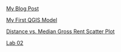 [My Blog Post](blogpost1.md)

[My First QGIS Model](qgisModel.md)

[Distance vs. Median Gross Rent Scatter Plot](http://sarahhaedrich.github.io/Graph_Distance_vs_MGR.html)


[Lab 02](Lab02)
